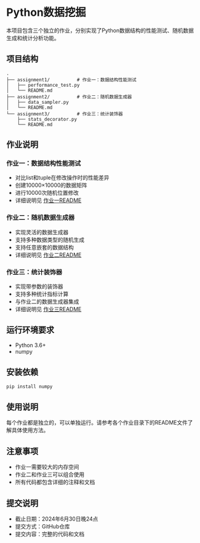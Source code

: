 # Python数据挖掘


本项目包含三个独立的作业，分别实现了Python数据结构的性能测试、随机数据生成和统计分析功能。

## 项目结构
```
.
├── assignment1/          # 作业一：数据结构性能测试
│   ├── performance_test.py
│   └── README.md
├── assignment2/          # 作业二：随机数据生成器
│   ├── data_sampler.py
│   └── README.md
└── assignment3/          # 作业三：统计装饰器
    ├── stats_decorator.py
    └── README.md
```

## 作业说明

### 作业一：数据结构性能测试
- 对比list和tuple在修改操作时的性能差异
- 创建10000×10000的数据矩阵
- 进行10000次随机位置修改
- 详细说明见 [作业一README](assignment1/README.md)

### 作业二：随机数据生成器
- 实现灵活的数据生成器
- 支持多种数据类型的随机生成
- 支持任意嵌套的数据结构
- 详细说明见 [作业二README](assignment2/README.md)

### 作业三：统计装饰器
- 实现带参数的装饰器
- 支持多种统计指标计算
- 与作业二的数据生成器集成
- 详细说明见 [作业三README](assignment3/README.md)

## 运行环境要求
- Python 3.6+
- numpy

## 安装依赖
```bash
pip install numpy
```

## 使用说明
每个作业都是独立的，可以单独运行。请参考各个作业目录下的README文件了解具体使用方法。

## 注意事项
- 作业一需要较大的内存空间
- 作业二和作业三可以组合使用
- 所有代码都包含详细的注释和文档

## 提交说明
- 截止日期：2024年6月30日晚24点
- 提交方式：GitHub仓库
- 提交内容：完整的代码和文档 